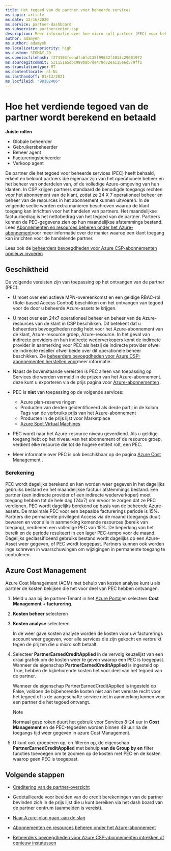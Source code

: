 ```yaml
---
title: Het tegoed van de partner voor beheerde services
ms.topic: article
ms.date: 12/16/2020
ms.service: partner-dashboard
ms.subservice: partnercenter-csp
description: Meer informatie over hoe micro soft partner (PEC) voor beheerde services wordt berekend en betaald, en hoe u ervoor kunt zorgen dat u in aanmerking komt.
author: adamyeh
ms.author: adamyeh
ms.localizationpriority: high
ms.custom: SEOMAY.20
ms.openlocfilehash: f274103feeadfa6fd135f99632f3013c29601972
ms.sourcegitcommit: 531151a5dbc999b8b7de478d72ea115e6d579ff1
ms.translationtype: MT
ms.contentlocale: nl-NL
ms.lasthandoff: 01/13/2021
ms.locfileid: "98182406"
---
```

# <a name="how-the-partner-earned-credit-is-calculated-and-paid"></a>Hoe het verdiende tegoed van de partner wordt berekend en betaald

**Juiste rollen**

- Globale beheerder
- Gebruikersbeheerder
- Beheer agent
- Factureringsbeheerder
- Verkoop agent

De partner die het tegoed voor beheerde services (PEC) heeft behaald, erkent en beloont partners die eigenaar zijn van het operationele beheer en het beheer van onderdelen van, of de volledige Azure-omgeving van hun klanten. In CSP krijgen partners standaard de benodigde toegangs rechten voor het abonnement van de klant, zodat ze 24 X 7 operationeel beheer en beheer van de resources in het abonnement kunnen uitvoeren. In de volgende sectie worden extra manieren beschreven waarop de klant toegang kan inrichten voor het handelen van partners. Het maandelijkse factuurbedrag is het nettobedrag van het tegoed van de partner. Partners kunnen de PEC-gegevens zien op hun maandelijkse afstemmings bestand. Lees [Abonnementen en resources beheren onder het Azure-abonnement](azure-plan-manage.md)voor meer informatie over de manier waarop een klant toegang kan inrichten voor de handelende partner.

Lees ook de [beheerders bevoegdheden voor Azure CSP-abonnementen opnieuw invoeren](revoke-reinstate-csp.md)

## <a name="eligibility"></a>Geschiktheid

De volgende vereisten zijn van toepassing op het ontvangen van de partner (PEC): 

- U moet over een actieve MPN-overeenkomst en een geldige RBAC-rol (Role-based Access Control) beschikken om het ontvangen van tegoed voor de door u beheerde Azure-assets te krijgen.

- U moet over een 24x7 operationeel beheer en beheer van de Azure-resources van de klant in CSP beschikken. Dit betekent dat u beheerders bevoegdheden nodig hebt voor het Azure-abonnement van de klant, Azure-resource groep, Azure-resource. In het geval van indirecte providers en hun indirecte wederverkopers komt de indirecte provider in aanmerking voor PEC als hetzij de indirecte provider ofwel de indirecte reseller ofwel beide over dit operationele beheer beschikken. Zie [beheerders bevoegdheden voor Azure CSP-abonnementen herstellen voor](./revoke-reinstate-csp.md)meer informatie.

- Naast de bovenstaande vereisten is PEC alleen van toepassing op Services die worden vermeld in de prijzen van het Azure-abonnement. deze kunt u exporteren via de prijs pagina voor [Azure-abonnementen](https://partner.microsoft.com/commerce/sales) .

- PEC is **niet** van toepassing op de volgende services:
    - Azure plan-reserve ringen
    - Producten van derden geïdentificeerd als derde partij in de kolom Tags van de verbruiks prijs van het Azure-abonnement
    - Producten in de prijs lijst voor Marketplace
    - [Azure Spot Virtual Machines](https://partner.microsoft.com/resources/collection/azure-spot-in-csp#/)

- PEC wordt naar het Azure-resource niveau geverdiend. Als u geldige toegang hebt op het niveau van het abonnement of de resource groep, verdient elke resource die tot de hogere entiteit rolt, een PEC.

- Meer informatie over PEC is ook beschikbaar op de pagina [Azure Cost Management](/azure/cost-management-billing/costs/get-started-partners) .

### <a name="calculation"></a>Berekening

PEC wordt dagelijks berekend en kan worden weer gegeven in het dagelijks gebruiks bestand en het maandelijkse factuur afstemmings bestand. Een partner (een indirecte provider of een indirecte wederverkoper) moet toegang hebben tot de hele dag (24x7) om ervoor te zorgen dat ze PEC verdienen. PEC wordt dagelijks berekend op basis van de beheerde Azure-assets. De maximale PEC voor een bepaalde facturerings periode is 15%. Partners die permanente privileged Access via de maand (toegangs duur) bewaren en voor alle in aanmerking komende resources (bereik van toegang), verdienen een volledige PEC van 15%. De beperking van het bereik en de periode resulteert in een lager PEC-tempo voor de maand. Dagelijks geclassificeerd gebruiks bestand wordt dagelijks op een Azure-Asset weer gegeven, of PEC wordt toegepast. Partners kunnen ook worden inge schreven in waarschuwingen om wijzigingen in permanente toegang te controleren.

## <a name="azure-cost-management"></a>Azure Cost Management

Azure Cost Management (ACM) met behulp van kosten analyse kunt u als partner de kosten bekijken die het voor deel van PEC hebben ontvangen.  

1. Meld u aan bij de partner-Tenant in het [Azure Portal](https://portal.azure.com)en selecteer **Cost Management + facturering**.

2. **Kosten beheer** selecteren

3. **Kosten analyse** selecteren

   In de weer gave kosten analyse worden de kosten voor uw facturerings account weer gegeven, voor alle services die zijn gekocht en verbruikt tegen de prijzen die u micro soft betaalt.

4. Selecteer **PartnerEarnedCreditApplied** in de vervolg keuzelijst van een draai grafiek om de kosten weer te geven waarop een PEC is toegepast. Wanneer de eigenschap **PartnerEarnedCreditApplied** is ingesteld op True, hebben de bijbehorende kosten het voor deel van het tegoed van de partner. 

   Wanneer de eigenschap PartnerEarnedCreditApplied is ingesteld op False, voldoen de bijbehorende kosten niet aan het vereiste recht voor het tegoed of is de aangeschafte service niet in aanmerking komen voor een partner die het tegoed ontvangt.

   >[!NOTE] 
   >Normaal gesp roken duurt het gebruik voor Services 8-24 uur in **Cost Management** en de PEC-tegoeden worden binnen 48 uur na de toegangs tijd weer gegeven in azure Cost Management.

5. U kunt ook groeperen op, en filteren op, de eigenschap **PartnerEarnedCreditApplied** met behulp **van de Group by en** filter functies toevoegen om te zoomen op de kosten met PEC en de kosten waarop geen PEC is toegepast.

## <a name="next-steps"></a>Volgende stappen

- [Creditering van de partner-overzicht](partner-earned-credit.md)

- Gedetailleerde voor beelden van de credit berekeningen van de partner bevinden zich in de prijs lijst die u kunt bereiken via het dash board van de partner centrum (aanmelden is vereist).

- [Naar Azure-plan gaan-aan de slag](azure-plan-get-started.md)

- [Abonnementen en resources beheren onder het Azure-abonnement](azure-plan-manage.md)

- [Beheerders bevoegdheden voor Azure CSP-abonnementen intrekken of opnieuw instatussen](revoke-reinstate-csp.md)